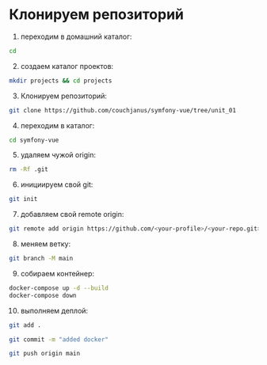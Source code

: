 # Клонируем репозиторий
1. переходим в домашний каталог:
```bash
cd 
```
2. создаем каталог проектов:
```bash
mkdir projects && cd projects
```
3. Клонируем репозиторий:
```bash
git clone https://github.com/couchjanus/symfony-vue/tree/unit_01
```
4. переходим в каталог:
```bash
cd symfony-vue
```
5. удаляем чужой origin:
```bash
rm -Rf .git
```
6. инициируем свой git:
```bash
git init
```
7. добавляем свой remote origin:
```bash
git remote add origin https://github.com/<your-profile>/<your-repo.git> 
```
8. меняем ветку:
```bash
git branch -M main
```

9. собираем контейнер:
```bash
docker-compose up -d --build
docker-compose down
```
10. выполняем деплой:
```bash
git add .

git commit -m "added docker"

git push origin main
```
